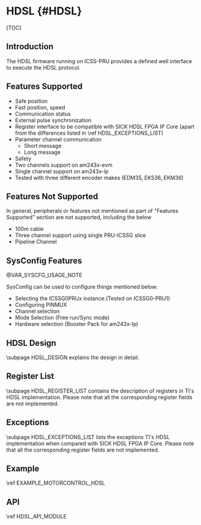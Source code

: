 # HDSL {#HDSL}

[TOC]

## Introduction

The HDSL firmware running on ICSS-PRU provides a defined well interface to execute the HDSL protocol.

## Features Supported

-  Safe position
-  Fast position, speed
-  Communication status
-  External pulse synchronization
-  Register interface to be compatible with SICK HDSL FPGA IP Core (apart from the differences listed in \ref HDSL_EXCEPTIONS_LIST)
-  Parameter channel communication
	- Short message
	- Long message
- 	Safety
-	Two channels support on am243x-evm
-	Single channel support on am243x-lp
-	Tested with three different encoder makes (EDM35, EKS36, EKM36)

## Features Not Supported

In general, peripherals or features not mentioned as part of "Features Supported" section are not
supported, including the below
 -  100m cable
 -  Three channel support using single PRU-ICSSG slice
 -  Pipeline Channel
 ## SysConfig Features

@VAR_SYSCFG_USAGE_NOTE

SysConfig can be used to configure things mentioned below:
- Selecting the ICSSG0PRUx instance.(Tested on ICSSG0-PRU1)
- Configuring PINMUX
- Channel selection
- Mode Selection (Free run/Sync mode)
- Hardware selection (Booster Pack for am243x-lp)

## HDSL Design

\subpage HDSL_DESIGN explains the design in detail.

## Register List

\subpage HDSL_REGISTER_LIST contains the description of registers in TI's HDSL implementation. Please note that all the corresponding register fields are not implemented.

## Exceptions

\subpage HDSL_EXCEPTIONS_LIST lists the exceptions TI's HDSL implementation when compared with SICK HDSL FPGA IP Core. Please note that all the corresponding register fields are not implemented.

## Example

\ref EXAMPLE_MOTORCONTROL_HDSL

## API
\ref HDSL_API_MODULE